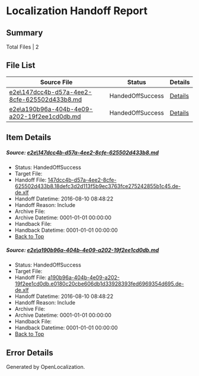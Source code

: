# <a name='report-top'></a> Localization Handoff Report

## Summary
 Total Files | 2

## File List
 Source File | Status | Details 
 ----------- | ------ | ------- 
 [e2e\147dcc4b-d57a-4ee2-8cfe-625502d433b8.md](https://github.com/OpenLocalizationTestOrg/oltest/blob/bf905cc5fa2f660f9335173910932718c7c45090/e2e/147dcc4b-d57a-4ee2-8cfe-625502d433b8.md) | HandedOffSuccess | [Details](#fe6a336226322f2c4a995cb5506ae3c5a640461f1)
 [e2e\a190b96a-404b-4e09-a202-19f2ee1cd0db.md](https://github.com/OpenLocalizationTestOrg/oltest/blob/bf905cc5fa2f660f9335173910932718c7c45090/e2e/a190b96a-404b-4e09-a202-19f2ee1cd0db.md) | HandedOffSuccess | [Details](#faee0c8f1383e888d881712213f8a67458be4ae14)

## Item Details
##### <a name='fe6a336226322f2c4a995cb5506ae3c5a640461f1'></a> Source: [e2e\147dcc4b-d57a-4ee2-8cfe-625502d433b8.md](https://github.com/OpenLocalizationTestOrg/oltest/blob/bf905cc5fa2f660f9335173910932718c7c45090/e2e/147dcc4b-d57a-4ee2-8cfe-625502d433b8.md)
* Status: HandedOffSuccess
* Target File: 
* Handoff File: [147dcc4b-d57a-4ee2-8cfe-625502d433b8.18defc3d2d113f5b9ec3763fce275242855b1c45.de-de.xlf](https://github.com/OpenLocalizationTestOrg/olhandoff-e2e/blob/5bfbbf55cb8edfc7dbb6d1424597e6bfd50fc349/ol-handoff/OpenLocalizationTestOrg/ol-test-dede/ci/ht/147dcc4b-d57a-4ee2-8cfe-625502d433b8.18defc3d2d113f5b9ec3763fce275242855b1c45.de-de.xlf)
* Handoff Datetime: 2016-08-10 08:48:22
* Handoff Reason: Include
* Archive File: 
* Archive Datetime: 0001-01-01 00:00:00
* Handback File: 
* Handback Datetime: 0001-01-01 00:00:00
* [Back to Top](#report-top)

##### <a name='faee0c8f1383e888d881712213f8a67458be4ae14'></a> Source: [e2e\a190b96a-404b-4e09-a202-19f2ee1cd0db.md](https://github.com/OpenLocalizationTestOrg/oltest/blob/bf905cc5fa2f660f9335173910932718c7c45090/e2e/a190b96a-404b-4e09-a202-19f2ee1cd0db.md)
* Status: HandedOffSuccess
* Target File: 
* Handoff File: [a190b96a-404b-4e09-a202-19f2ee1cd0db.e0180c20cbe606db1d33928393fed6969354d695.de-de.xlf](https://github.com/OpenLocalizationTestOrg/olhandoff-e2e/blob/5bfbbf55cb8edfc7dbb6d1424597e6bfd50fc349/ol-handoff/OpenLocalizationTestOrg/ol-test-dede/ci/ht/a190b96a-404b-4e09-a202-19f2ee1cd0db.e0180c20cbe606db1d33928393fed6969354d695.de-de.xlf)
* Handoff Datetime: 2016-08-10 08:48:22
* Handoff Reason: Include
* Archive File: 
* Archive Datetime: 0001-01-01 00:00:00
* Handback File: 
* Handback Datetime: 0001-01-01 00:00:00
* [Back to Top](#report-top)


## Error Details

Generated by OpenLocalization.
